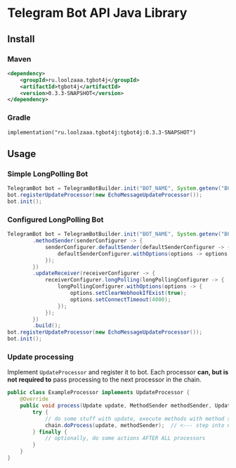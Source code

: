 # Telegram Bot API Java Library

## Install

### Maven
```xml
<dependency>
    <groupId>ru.loolzaaa.tgbot4j</groupId>
    <artifactId>tgbot4j</artifactId>
    <version>0.3.3-SNAPSHOT</version>
</dependency>
```

### Gradle
```
implementation("ru.loolzaaa.tgbot4j:tgbot4j:0.3.3-SNAPSHOT")
```

## Usage

### Simple LongPolling Bot
```java
TelegramBot bot = TelegramBotBuilder.init("BOT_NAME", System.getenv("BOT_TOKEN")).build();
bot.registerUpdateProcessor(new EchoMessageUpdateProcessor());
bot.init();
```

### Configured LongPolling Bot
```java
TelegramBot bot = TelegramBotBuilder.init("BOT_NAME", System.getenv("BOT_TOKEN"))
        .methodSender(senderConfigurer -> {
            senderConfigurer.defaultSender(defaultSenderConfigurer -> {
                defaultSenderConfigurer.withOptions(options -> options.setMaxThreads(4));
            });
        })
        .updateReceiver(receiverConfigurer -> {
            receiverConfigurer.longPolling(longPollingConfigurer -> {
                longPollingConfigurer.withOptions(options -> {
                    options.setClearWebhookIfExist(true);
                    options.setConnectTimeout(4000);
                });
            });
        })
        .build();
bot.registerUpdateProcessor(new EchoMessageUpdateProcessor());
bot.init();
```

### Update processing

Implement `UpdateProcessor` and register it to bot. Each processor **can, but is not required to** pass processing to the next processor in the chain. 
```java
public class ExampleProcessor implements UpdateProcessor {
    @Override
    public void process(Update update, MethodSender methodSender, UpdateProcessorChain chain) {
        try {
            // do some stuff with update, execute methods with method sender
            chain.doProcess(update, methodSender);  // <--- step into next processor in chain
        } finally {
            // optionally, do some actions AFTER ALL processors
        }
    }
}
